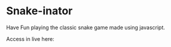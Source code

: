 # Snake-inator
Have Fun playing the classic snake game made using javascript.

Access in live here: 
